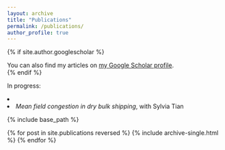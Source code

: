 ```yaml
---
layout: archive
title: "Publications"
permalink: /publications/
author_profile: true
---
```


{% if site.author.googlescholar %}
  <div class="wordwrap">You can also find my articles on <a href="{{site.author.googlescholar}}">my Google Scholar profile</a>.</div>
{% endif %}

In progress:

<li>
    <li><i>Mean field congestion in dry bulk shipping</i>, with Sylvia Tian</li>
</li>

{% include base_path %}

{% for post in site.publications reversed %}
  {% include archive-single.html %}
{% endfor %}
